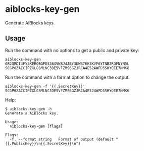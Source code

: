 # aiblocks-key-gen

Generate AiBlocks keys.

## Usage

Run the command with no options to get a public and private key:
```
aiblocks-key-gen
GB2QRDI4FY2KERQBGPDS36XVWBJ4JBY3KW376H3KVF6YTNB2ROFNYN5L
SCGP6ZACCIPZXLGSMLNC3DE5VFZMS6GZJRCA4E524WFD5SHYQEE7NMK6
```

Run the command with a format option to change the output:
```
aiblocks-key-gen -f '{{.SecretKey}}'
SCGP6ZACCIPZXLGSMLNC3DE5VFZMS6GZJRCA4E524WFD5SHYQEE7NMK6
```

Help:
```
$ aiblocks-key-gen -h
Generate a AiBlocks key.

Usage:
  aiblocks-key-gen [flags]

Flags:
  -f, --format string   Format of output (default "{{.PublicKey}}\n{{.SecretKey}}\n")
```
